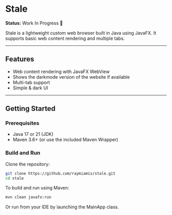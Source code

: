 # Stale

**Status:** Work In Progress 🚧

Stale is a lightweight custom web browser built in Java using JavaFX. It supports basic web content rendering and multiple tabs.

---

## Features

- Web content rendering with JavaFX WebView
- Shows the darkmode version of the website if available
- Multi-tab support
- Simple & dark UI

---

## Getting Started

### Prerequisites

- Java 17 or 21 (JDK)  
- Maven 3.6+ (or use the included Maven Wrapper)  

### Build and Run

Clone the repository:

```bash
git clone https://github.com/raymiamis/stale.git
cd stale
```
To build and run using Maven:
```bash
mvn clean javafx:run
```
Or run from your IDE by launching the MainApp class.
